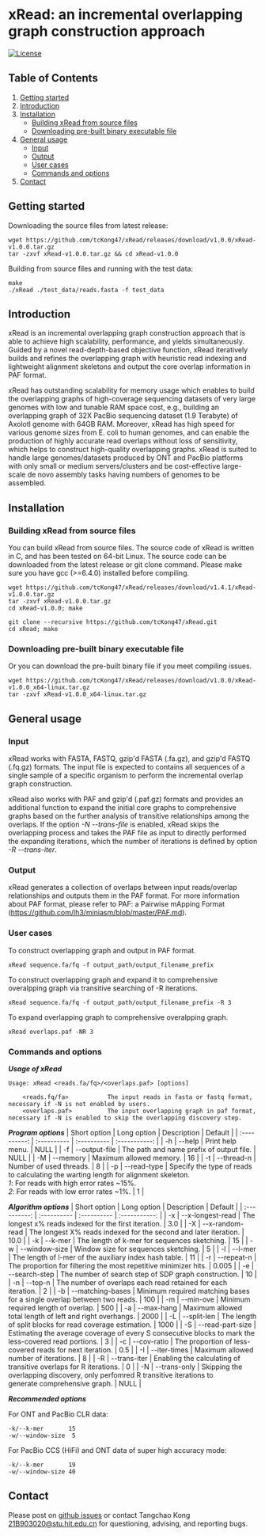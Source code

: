 # xRead: an incremental overlapping graph construction approach
[![License](https://img.shields.io/badge/License-MIT-black.svg)](https://github.com/yangao07/abPOA/blob/master/LICENSE)

## Table of Contents
1. [Getting started](#getting_stated)
2. [Introduction](#introduction)
3. [Installation](#installation)
    - [Building xRead from source files](#build_source)
    - [Downloading pre-built binary executable file](#build_binary)
4. [General usage](#general_usage)
    - [Input](#input)
    - [Output](#output)
    - [User cases](#user_cases)
    - [Commands and options](#commands_and_options)
5. [Contact](#contact)

## <a name="getting_stated"></a>Getting started

Downloading the source files from latest release:
```
wget https://github.com/tcKong47/xRead/releases/download/v1.0.0/xRead-v1.0.0.tar.gz
tar -zxvf xRead-v1.0.0.tar.gz && cd xRead-v1.0.0
```
Building from source files and running with the test data:
```
make
./xRead ./test_data/reads.fasta -f test_data
```

## <a name="introduction"></a>Introduction
xRead is an incremental overlapping graph construction approach that is able to achieve high scalability, performance, and yields simultaneously. Guided by a novel read-depth-based objective function, xRead iteratively builds and refines the overlapping graph with heuristic read indexing and lightweight alignment skeletons and output the core overlap information in PAF format.

xRead has outstanding scalability for memory usage which enables to build the overlapping graphs of high-coverage sequencing datasets of very large genomes with low and tunable RAM space cost, e.g., building an overlapping graph of 32X PacBio sequencing dataset (1.9 Terabyte) of Axolotl genome with 64GB RAM. Moreover, xRead has high speed for various genome sizes from E. coli to human genomes, and can enable the production of highly accurate read overlaps without loss of sensitivity, which helps to construct high-quality overlapping graphs. xRead is suited to handle large genomes/datasets produced by ONT and PacBio platforms with only small or medium servers/clusters and be cost-effective large-scale de novo assembly tasks having numbers of genomes to be assembled. 

## <a name="installation"></a>Installation
### <a name="build_source"></a>Building xRead from source files
You can build xRead from source files. The source code of xRead is written in C, and has been tested on 64-bit Linux. The source code can be downloaded from the latest release or git clone command. Please make sure you have gcc (>=6.4.0) installed before compiling.
```
wget https://github.com/tcKong47/xRead/releases/download/v1.4.1/xRead-v1.0.0.tar.gz
tar -zxvf xRead-v1.0.0.tar.gz
cd xRead-v1.0.0; make
```
```
git clone --recursive https://github.com/tcKong47/xRead.git
cd xRead; make
```

### <a name="build_binary"></a>Downloading pre-built binary executable file
Or you can download the pre-built binary file if you meet compiling issues.
```
wget https://github.com/tcKong47/xRead/releases/download/v1.0.0/xRead-v1.0.0_x64-linux.tar.gz
tar -zxvf xRead-v1.0.0_x64-linux.tar.gz
```

## <a name="general_usage"></a>General usage
### <a name="input"></a>Input
xRead works with FASTA, FASTQ, gzip'd FASTA (.fa.gz), and gzip'd FASTQ (.fq.gz) formats. The input file is expected to contains all sequences of a single sample of a specific organism to perform the incremental overlap graph construction.

xRead also works with PAF and gzip'd (.paf.gz) formats and provides an additional function to expand the initial core graphs to comprehensive graphs based on the further analysis of transitive relationships among the overlaps. If the option *-N --trans-file* is enabled, xRead skips the overlapping process and takes the PAF file as input to directly performed the expanding iterations, which the number of iterations is defined by option *-R --trans-iter*.

### <a name="output"></a>Output
xRead generates a collection of overlaps between input reads/overlap relationships and outputs them in the PAF format. For more information about PAF format, please refer to PAF: a Pairwise mApping Format (https://github.com/lh3/miniasm/blob/master/PAF.md).

### <a name="user_cases"></a>User cases
To construct overlapping graph and output in PAF format.
```
xRead sequence.fa/fq -f output_path/output_filename_prefix
```

To construct overlapping graph and expand it to comprehensive overalpping graph via transitive searching of -R iterations.
```
xRead sequence.fa/fq -f output_path/output_filename_prefix -R 3
```

To expand overlapping graph to comprehensive overalpping graph.
```
xRead overlaps.paf -NR 3
```

### <a name="commands_and_options"></a>Commands and options
***Usage of xRead***
```
Usage: xRead <reads.fa/fq>/<overlaps.paf> [options]

    <reads.fq/fa>           The input reads in fasta or fastq format, necessary if -N is not enabled by users.
    <overlaps.paf>          The input overlapping graph in paf format, necessary if -N is enabled to skip the overlapping discovery step.
```

***Program options***
| Short option | Long option | Description | Default |
| :----------: | :---------- | :---------- | :-----------: |
| -h           | --help | Print help menu. | NULL |
| -f           | --output-file | The path and name prefix of output file. | NULL |
| -M           | --memory | Maximum allowed memory. | 16 |
| -t           | --thread-n | Number of used threads. | 8 |
| -p           | --read-type | Specify the type of reads to calculating the warting length for alignment skeleton.<br> *1*: For reads with high error rates ~15%.<br> *2*: For reads with low error rates ~1%. | 1 |

***Algorithm options***
| Short option | Long option | Description | Default |
| :----------: | :---------- | :---------- | :-----------: |
| -x | --x-longest-read | The longest x% reads indexed for the first iteration. | 3.0 |
| -X | --x-random-read | The longest X% reads indexed for the second and later iteration. | 10.0 |
| -k | --k-mer | The length of k-mer for sequences sketching. | 15 |
| -w | --window-size | Window size for sequences sketching. | 5 |
| -l | --l-mer | The length of l-mer of the auxiliary index hash table. | 11 |
| -r | --repeat-n | The proportion for filtering the most repetitive minimizer hits. | 0.005 |
| -e | --search-step | The number of search step of SDP graph construction. | 10 |
| -n | --top-n | The number of overlaps each read retained for each iteration. | 2 |
| -b | --matching-bases | Minimum required matching bases for a single overlap between two reads. | 100 |
| -m | --min-ove | Minimum required length of overlap. | 500 |
| -a | --max-hang | Maximum allowed total length of left and right overhangs. | 2000 |
| -L | --split-len | The length of split blocks for read coverage estimation. | 1000 |
| -S | --read-part-size |  Estimating the average coverage of every S consecutive blocks to mark the <br> less-covered read portions. | 3 |
| -c | --cov-ratio | The proportion of less-covered reads for next iteration. | 0.5 |
| -I | --iter-times | Maximum allowed number of iterations. | 8 |
| -R | --trans-iter | Enabling the calculating of transitive overlaps for R iterations. | 0 |
| -N | --trans-only | Skipping the overlapping discovery, only perfomred R transitive iterations to <br> generate comprehensive graph. | NULL |

***Recommended options***

For ONT and PacBio CLR data:
```
-k/--k-mer       15
-w/--window-size  5
```
For PacBio CCS (HiFi) and ONT data of super high accuracy mode:
```
-k/--k-mer       19
-w/--window-size 40
```

## <a name="contact"></a>Contact
Please post on [github issues](https://github.com/tcKong47/xRead/issue) or contact Tangchao Kong 21B903020@stu.hit.edu.cn for questioning, advising, and reporting bugs.
